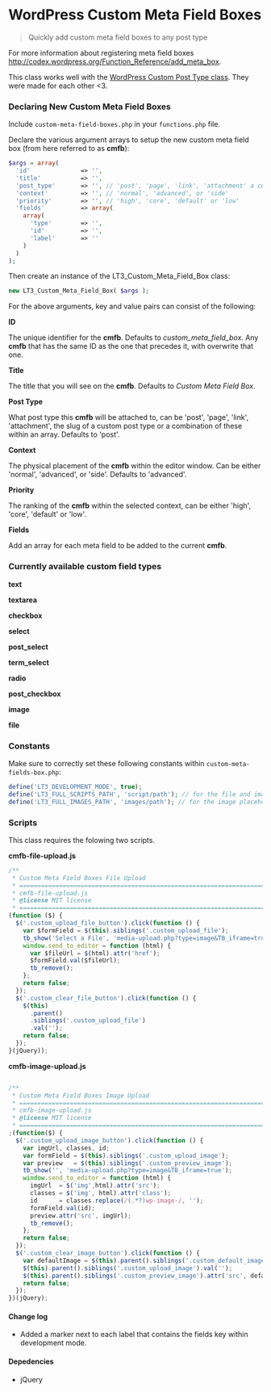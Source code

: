 # WordPress Custom Meta Field Boxes

> Quickly add custom meta field boxes to any post type

For more information about registering meta field boxes http://codex.wordpress.org/Function_Reference/add_meta_box.

This class works well with the [WordPress Custom Post Type class](https://github.com/beaucharman/wordpress-custom-post-type). They were made for each other <3.

### Declaring New Custom Meta Field Boxes

Include `custom-meta-field-boxes.php` in your `functions.php` file.

Declare the various argument arrays to setup the new custom meta field box (from here referred to as **cmfb**):

```php
$args = array(
  'id'              => '',
  'title'           => '',
  'post_type'       => '', // 'post', 'page', 'link', 'attachment' a custom post type slug, or array
  'context'         => '', // 'normal', 'advanced', or 'side'
  'priority'        => '', // 'high', 'core', 'default' or 'low'
  'fields'          => array(
    array(
      'type'        => '',
      'id'          => '',
      'label'       => ''
    )
  )
);
```

Then create an instance of the LT3_Custom_Meta_Field_Box class:

```php
new LT3_Custom_Meta_Field_Box( $args );
```

For the above arguments, key and value pairs can consist of the following:

**ID**

The unique identifier for the **cmfb**. Defaults to *custom_meta_field_box*. Any **cmfb** that has the same ID as the one that precedes it, with overwrite that one.

**Title**

The title that you will see on the **cmfb**. Defaults to *Custom Meta Field Box*.

**Post Type**

What post type this **cmfb** will be attached to, can be 'post', 'page', 'link', 'attachment', the slug of a custom post type or a combination of these within an array. Defaults to 'post'.

**Context**

The physical placement of the **cmfb** within the editor window. Can be either 'normal', 'advanced', or 'side'. Defaults to 'advanced'.

**Priority**

The ranking of the **cmfb** within the selected context, can be either 'high', 'core', 'default' or 'low'.

**Fields**

Add an array for each meta field to be added to the current **cmfb**.

### Currently available custom field types

**text**

**textarea**

**checkbox**

**select**

**post_select**

**term_select**

**radio**

**post_checkbox**

**image**

**file**

### Constants

Make sure to correctly set these following constants within `custom-meta-fields-box.php`:

```php
define('LT3_DEVELOPMENT_MODE', true);
define('LT3_FULL_SCRIPTS_PATH', 'script/path'); // for the file and image upload scripts
define('LT3_FULL_IMAGES_PATH', 'images/path'); // for the image placeholder
```

### Scripts

This class requires the folowing two scripts.

**cmfb-file-upload.js**

```javascript
/**
 * Custom Meta Field Boxes File Upload
 * ========================================================================
 * cmfb-file-upload.js
 * @license MIT license
 * ======================================================================== */
(function ($) {
  $('.custom_upload_file_button').click(function () {
    var $formField = $(this).siblings('.custom_upload_file');
    tb_show('Select a File', 'media-upload.php?type=image&TB_iframe=true');
    window.send_to_editor = function (html) {
      var $fileUrl = $(html).attr('href');
      $formField.val($fileUrl);
      tb_remove();
    };
    return false;
  });
  $('.custom_clear_file_button').click(function () {
    $(this)
      .parent()
      .siblings('.custom_upload_file')
      .val('');
    return false;
  });
}(jQuery));

```

**cmfb-image-upload.js**

```javascript

/**
 * Custom Meta Field Boxes Image Upload
 * ========================================================================
 * cmfb-image-upload.js
 * @license MIT license
 * ======================================================================== */
;(function($) {
  $('.custom_upload_image_button').click(function () {
    var imgUrl, classes, id;
    var formField = $(this).siblings('.custom_upload_image');
    var preview   = $(this).siblings('.custom_preview_image');
    tb_show('', 'media-upload.php?type=image&TB_iframe=true');
    window.send_to_editor = function (html) {
      imgUrl  = $('img',html).attr('src');
      classes = $('img', html).attr('class');
      id      = classes.replace(/(.*?)wp-image-/, '');
      formField.val(id);
      preview.attr('src', imgUrl);
      tb_remove();
    };
    return false;
  });
  $('.custom_clear_image_button').click(function () {
    var defaultImage = $(this).parent().siblings('.custom_default_image').val();
    $(this).parent().siblings('.custom_upload_image').val('');
    $(this).parent().siblings('.custom_preview_image').attr('src', defaultImage);
    return false;
  });
})(jQuery);
```

#### Change log
- Added a marker next to each label that contains the fields key within development mode.

#### Depedencies
- jQuery
